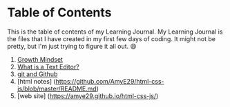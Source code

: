 # Table of Contents

This is the table of contents of my Learning Journal.  My Learning Journal is the files that I have created in my first few days of coding.  It might not be pretty, but I'm just trying to figure it all out.  :smile:

1. [Growth Mindset](https://github.com/AmyE29/learning-journal/blob/master/README.md)
2. [What is a Text Editor?](https://github.com/AmyE29/learning-journal/blob/master/markdown.md)
3. [git and Github](https://github.com/AmyE29/learning-journal/blob/master/leasson3git.md)
4. [html notes] (https://github.com/AmyE29/html-css-js/blob/master/README.md)
5. [web site] (https://amye29.github.io/html-css-js/)
